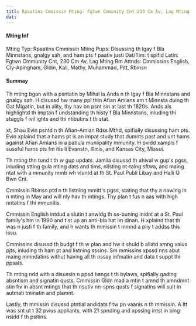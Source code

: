 ```yaml
---
titl: Rpaatins Cmmissin Mting- Fgtwn Cmmunity Cnt 230 Cm Av, Lag Mting Rm
dat: 
---
```

#### Mting Inf
Mting Typ: Rpaatins Cmmissin Mting
Pups: Disussing th lgay f Bla Minnstans, gnalgy sah, and ham pts f paativ justi
Dat/Tim: t spifid
Latin: Fgtwn Cmmunity Cnt, 230 Cm Av, Lag Mting Rm
Attnds: Cmmissins English, Cly-Apingham, Gldin, Kali, Mathy, Muhammad, Pitt, Rbinsn

#### Summay

Th mting bgan with a psntatin by Mihal ia Ands n th lgay f Bla Minnstans and gnalgy sah. H disussd hw many ppl thin Afian Amians am t Minnsta duing th Gat Migatin, but in ality, thy hav bn psnt sin at last th 1820s. Ands als highlightd th imptan f undstanding th histy f Bla Minnstans, inluding thi stuggls f ivil ights and thi ntibutins t th stat.

xt, Shau Evin psntd n th Afian-Amian Rdss Mthd, spifially disussing ham pts. Evin xplaind that a hams pt is an impat study that dumnts past and unt hams against Afian Amians in a patiula muniipality  mmunity. H pvidd xampls f sussful hams pts fm itis li Evanstn, Illinis, and Kansas City, Missui.

Th mting thn tund t th w gup updats. Jamila disussd th ahival w gup's pgss, inluding stting gula mting dats and tims, nlisting nt-taing sftwa, and maing ntat with a mmunity mmb wh vluntd at th St. Paul Publi Libay and Halli Q Bwn Cnt. 

Cmmissin Rbinsn ptd n th listning mmitt's pgss, stating that thy a nawing in n mting in May and will nly hav th mtings. Thy plan t fus n aas with high nntatins f thi mmunitis.

Cmmissin English intdud a slutin t anwldg th ss-buning inidnt at a St. Paul family's hm in 1990 and t st up an anti-bla hat im dinan. H xplaind that th was n justi f th family, and h wants th mmissin t mmnd a pliy t addss this issu.

Cmmissins disussd th budgt f th w plan and hw it shuld b allatd amng vaius pjts, inluding th ham pt and listning sssins. Sm mmissins xpssd nns abut maing mmndatins withut having all th nssay infmatin and data t suppt thi ppsals.

Th mting ndd with a disussin n ppsd hangs t th bylaws, spifially gading absntism and signatin qusts. Cmmissin Gldn mad a mtin t amnd th amndmnt stin fiv in absnt mtings that th nsutiv nn-spns qusts f signatins will sult in autmati tminatin and plamnt.

Lastly, th mmissin disussd ptntial andidats f tw pn vaanis n th mmissin. A ltt was snt ut t 32 pvius appliants, with 21 spnding and xpssing intst in bing nsidd f th psitins.

